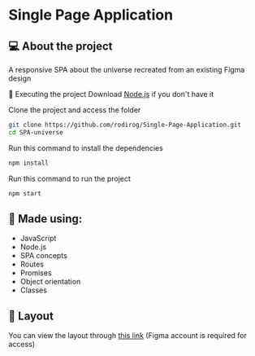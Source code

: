 # Single Page Application

## 💻 About the project
A responsive SPA about the universe recreated from an existing Figma design

🚀 Executing the project
Download [Node.js](https://nodejs.org/en) if you don't have it

Clone the project and access the folder

```bash
git clone https://github.com/rodirog/Single-Page-Application.git
cd SPA-universe
```

Run this command to install the dependencies
```bash
npm install
```

Run this command to run the project
```bash
npm start
```

## 🧪 Made using:

- JavaScript
- Node.js
- SPA concepts
- Routes
- Promises
- Object orientation
- Classes

## 🔖 Layout
You can view the layout through [this link](https://www.figma.com/file/m8zp3mtxvwyTGQs69nIFM8/%5BDesafios-Explorer%5D-SPA-Universe/duplicate) (Figma account is required for access)
